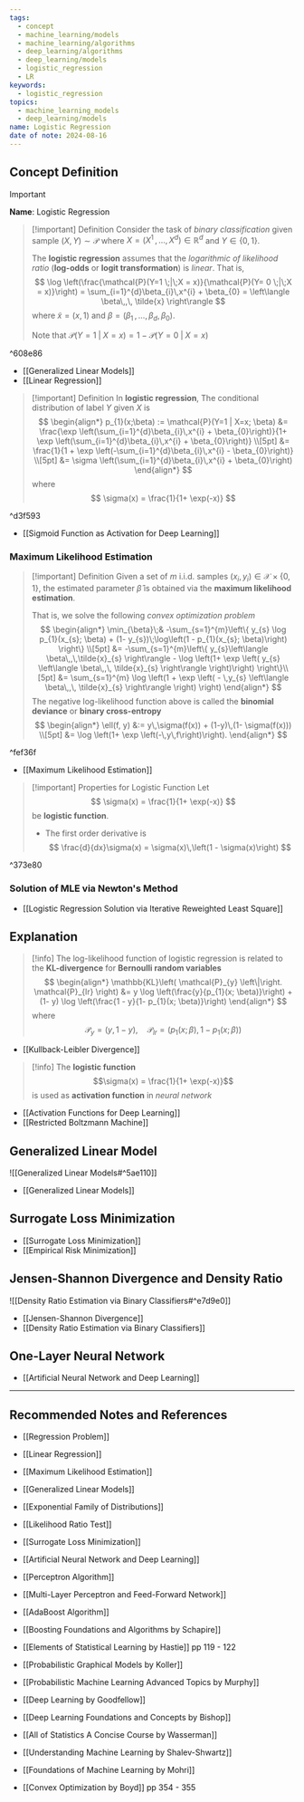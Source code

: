 ```yaml
---
tags:
  - concept
  - machine_learning/models
  - machine_learning/algorithms
  - deep_learning/algorithms
  - deep_learning/models
  - logistic_regression
  - LR
keywords:
  - logistic_regression
topics:
  - machine_learning_models
  - deep_learning/models
name: Logistic Regression
date of note: 2024-08-16
---
```


## Concept Definition

>[!important]
>**Name**: Logistic Regression

>[!important] Definition
>Consider the task of *binary classification* given sample $(X,Y) \sim  \mathcal{P}$ where $X = (X^1 \,{,}\ldots{,}\, X^{d}) \in \mathbb{R}^{d}$ and $Y\in \{ 0, 1 \}$. 
>
>The **logistic regression** assumes that the  *logarithmic of likelihood ratio* (**log-odds** or **logit transformation**) is *linear*. That is, 
>$$
> \log \left(\frac{\mathcal{P}(Y=1 \;|\;X = x)}{\mathcal{P}(Y= 0 \;|\;X = x)}\right) = \sum_{i=1}^{d}\beta_{i}\,x^{i} + \beta_{0} = \left\langle  \beta\,,\, \tilde{x} \right\rangle
>$$ 
>where $\tilde{x} = (x, 1)$ and $\beta = (\beta_{1} \,{,}\ldots{,}\,\beta_{d}, \beta_{0} ).$
>
>Note that $\mathcal{P}(Y=1 \;|\;X = x) = 1 - \mathcal{P}(Y=0 \;|\;X = x)$

^608e86

- [[Generalized Linear Models]]
- [[Linear Regression]]

>[!important] Definition
>In **logistic regression**, The conditional distribution of label $Y$ given $X$ is 
>$$
>\begin{align*}
>p_{1}(x;\beta) := \mathcal{P}(Y=1 | X=x; \beta) &= \frac{\exp \left(\sum_{i=1}^{d}\beta_{i}\,x^{i} + \beta_{0}\right)}{1+ \exp \left(\sum_{i=1}^{d}\beta_{i}\,x^{i} + \beta_{0}\right)} \\[5pt]
>&= \frac{1}{1 + \exp \left(-\sum_{i=1}^{d}\beta_{i}\,x^{i} - \beta_{0}\right)} \\[5pt]
>&= \sigma \left(\sum_{i=1}^{d}\beta_{i}\,x^{i} + \beta_{0}\right)
\end{align*}
>$$
>where 
>$$
>\sigma(x) = \frac{1}{1+ \exp(-x)}
>$$

^d3f593

- [[Sigmoid Function as Activation for Deep Learning]]
### Maximum Likelihood Estimation

>[!important] Definition
>Given a set of $m$ i.i.d. samples $(x_{i}, y_{i}) \in \mathcal{X}\times \{ 0,1 \}$, the estimated parameter $\hat{\beta}$  is obtained via the **maximum likelihood estimation**. 
>
>That is, we solve the following *convex optimization problem* 
>$$
>\begin{align*}
>\min_{\beta}\;& -\sum_{s=1}^{m}\left\{ y_{s} \log p_{1}(x_{s}; \beta) + (1- y_{s})\;\log\left(1 - p_{1}(x_{s}; \beta)\right) \right\}  \\[5pt]
>&= -\sum_{s=1}^{m}\left\{ y_{s}\left\langle  \beta\,,\,\tilde{x}_{s}    \right\rangle - \log \left(1+ \exp \left( y_{s} \left\langle  \beta\,,\, \tilde{x}_{s} \right\rangle \right)\right) \right\}\\[5pt]
>&= \sum_{s=1}^{m} \log \left(1 + \exp \left( - \,y_{s} \left\langle  \beta\,,\, \tilde{x}_{s} \right\rangle \right) \right)
\end{align*}
>$$
>The negative log-likelihood function above is called the **binomial deviance** or **binary cross-entropy** 
>$$
>\begin{align*}
>\ell(f, y) &:=  y\,\sigma(f(x)) + (1-y)\,(1- \sigma(f(x))) \\[5pt]
>&= \log \left(1+ \exp \left(-\,y\,f\right)\right).
>\end{align*}
>$$

^fef36f

- [[Maximum Likelihood Estimation]]


>[!important] Properties for Logistic Function
>Let 
>$$
>\sigma(x) = \frac{1}{1+ \exp(-x)}
>$$
>be **logistic function**.
>
>- The first order derivative is 
>$$
> \frac{d}{dx}\sigma(x) = \sigma(x)\,\left(1 - \sigma(x)\right) 
>$$

^373e80

### Solution of MLE via Newton's Method

- [[Logistic Regression Solution via Iterative Reweighted Least Square]]

## Explanation

>[!info]
>The log-likelihood function of logistic regression is related to the **KL-divergence** for **Bernoulli random variables**
>$$
>\begin{align*}
>\mathbb{KL}\left( \mathcal{P}_{y} \left\|\right. \mathcal{P}_{lr} \right) &= y \log \left(\frac{y}{p_{1}(x; \beta)}\right) + (1- y) \log \left(\frac{1 - y}{1- p_{1}(x; \beta)}\right)
\end{align*}
>$$
>where 
>$$
>\mathcal{P}_{y} = (y, 1 - y), \quad \mathcal{P}_{lr} = (p_{1}(x; \beta), 1- p_{1}(x;\beta))
>$$

- [[Kullback-Leibler Divergence]]

>[!info]
>The **logistic function** $$\sigma(x) = \frac{1}{1+ \exp(-x)}$$  is used as **activation function** in *neural network*

- [[Activation Functions for Deep Learning]]
- [[Restricted Boltzmann Machine]]



## Generalized Linear Model

![[Generalized Linear Models#^5ae110]]

- [[Generalized Linear Models]]

## Surrogate Loss Minimization

- [[Surrogate Loss Minimization]]
- [[Empirical Risk Minimization]]

## Jensen-Shannon Divergence and Density Ratio

![[Density Ratio Estimation via Binary Classifiers#^e7d9e0]]

- [[Jensen-Shannon Divergence]]
- [[Density Ratio Estimation via Binary Classifiers]]


## One-Layer Neural Network

- [[Artificial Neural Network and Deep Learning]]


-----------
##  Recommended Notes and References


- [[Regression Problem]]
- [[Linear Regression]]
- [[Maximum Likelihood Estimation]]
- [[Generalized Linear Models]]
- [[Exponential Family of Distributions]]
- [[Likelihood Ratio Test]]


- [[Surrogate Loss Minimization]]
- [[Artificial Neural Network and Deep Learning]]
- [[Perceptron Algorithm]]
- [[Multi-Layer Perceptron and Feed-Forward Network]]

- [[AdaBoost Algorithm]]




- [[Boosting Foundations and Algorithms by Schapire]]
- [[Elements of Statistical Learning by Hastie]] pp 119 - 122
- [[Probabilistic Graphical Models by Koller]]
- [[Probabilistic Machine Learning Advanced Topics by Murphy]]
- [[Deep Learning by Goodfellow]]
- [[Deep Learning Foundations and Concepts by Bishop]]
- [[All of Statistics A Concise Course by Wasserman]]
- [[Understanding Machine Learning by Shalev-Shwartz]]
- [[Foundations of Machine Learning by Mohri]]
- [[Convex Optimization by Boyd]] pp 354 - 355